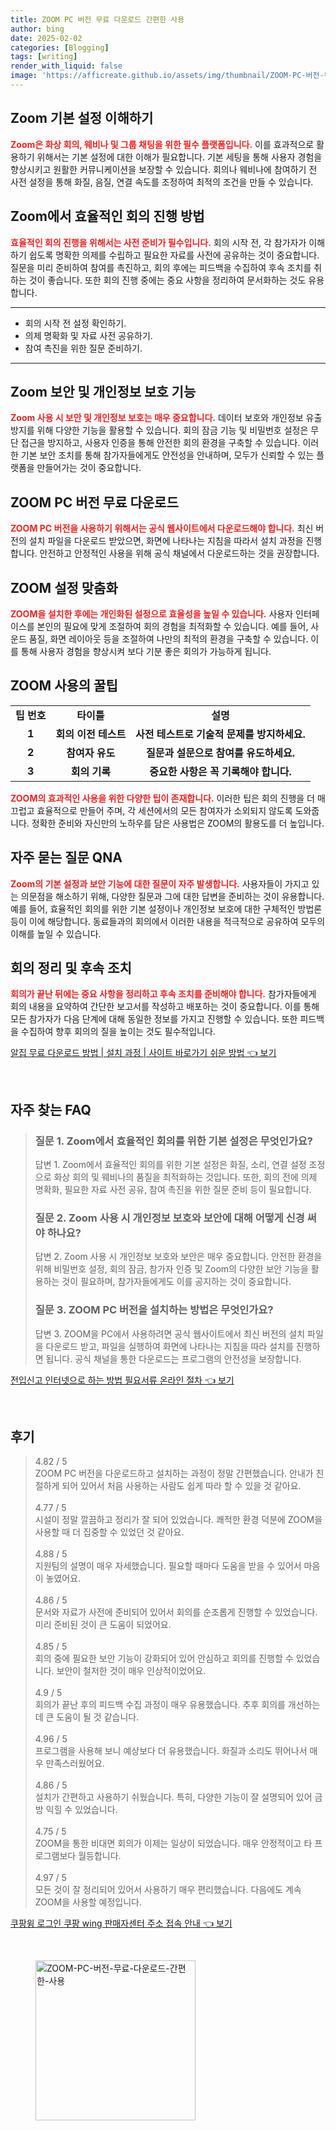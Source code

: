 ```yaml
---
title: ZOOM PC 버전 무료 다운로드 간편한 사용
author: bing
date: 2025-02-02
categories: [Blogging]
tags: [writing]
render_with_liquid: false
image: 'https://afficreate.github.io/assets/img/thumbnail/ZOOM-PC-버전-무료-다운로드-간편한-사용.webp'
---
```



<h2 id='Zoom_기본_설정_이해하기'>Zoom 기본 설정 이해하기</h2>

<p><b><span style="color: #ee2323;">Zoom은 화상 회의, 웨비나 및 그룹 채팅을 위한 필수 플랫폼입니다.</span></b> 이를 효과적으로 활용하기 위해서는 기본 설정에 대한 이해가 필요합니다. 기본 세팅을 통해 사용자 경험을 향상시키고 원활한 커뮤니케이션을 보장할 수 있습니다. 회의나 웨비나에 참여하기 전 사전 설정을 통해 화질, 음질, 연결 속도를 조정하여 최적의 조건을 만들 수 있습니다.</p>

<h2 id='Zoom에서의_효율적인_회의_진행'>Zoom에서 효율적인 회의 진행 방법</h2>

<p><b><span style="color: #ee2323;">효율적인 회의 진행을 위해서는 사전 준비가 필수입니다.</span></b> 회의 시작 전, 각 참가자가 이해하기 쉽도록 명확한 의제를 수립하고 필요한 자료를 사전에 공유하는 것이 중요합니다. 질문을 미리 준비하여 참여를 촉진하고, 회의 후에는 피드백을 수집하여 후속 조치를 취하는 것이 좋습니다. 또한 회의 진행 중에는 중요 사항을 정리하여 문서화하는 것도 유용합니다.</p>

<hr />

<ul>
    <li>회의 시작 전 설정 확인하기.</li>
    <li>의제 명확화 및 자료 사전 공유하기.</li>
    <li>참여 촉진을 위한 질문 준비하기.</li>
</ul>

<hr />

<h2 id='Zoom_보안_및_개인정보_보호_기능'>Zoom 보안 및 개인정보 보호 기능</h2>

<p><b><span style="color: #ee2323;">Zoom 사용 시 보안 및 개인정보 보호는 매우 중요합니다.</span></b> 데이터 보호와 개인정보 유출 방지를 위해 다양한 기능을 활용할 수 있습니다. 회의 잠금 기능 및 비밀번호 설정은 무단 접근을 방지하고, 사용자 인증을 통해 안전한 회의 환경을 구축할 수 있습니다. 이러한 기본 보안 조치를 통해 참가자들에게도 안전성을 안내하며, 모두가 신뢰할 수 있는 플랫폼을 만들어가는 것이 중요합니다.</p>

<h2 id='ZOOM_PC_버전_무료_다운로드'>ZOOM PC 버전 무료 다운로드</h2>

<p><b><span style="color: #ee2323;">ZOOM PC 버전을 사용하기 위해서는 공식 웹사이트에서 다운로드해야 합니다.</span></b> 최신 버전의 설치 파일을 다운로드 받았으면, 화면에 나타나는 지침을 따라서 설치 과정을 진행합니다. 안전하고 안정적인 사용을 위해 공식 채널에서 다운로드하는 것을 권장합니다.</p>

<h2 id='ZOOM_설정_맞춤화'>ZOOM 설정 맞춤화</h2>

<p><b><span style="color: #ee2323;">ZOOM을 설치한 후에는 개인화된 설정으로 효율성을 높일 수 있습니다.</span></b> 사용자 인터페이스를 본인의 필요에 맞게 조절하여 회의 경험을 최적화할 수 있습니다. 예를 들어, 사운드 품질, 화면 레이아웃 등을 조절하여 나만의 최적의 환경을 구축할 수 있습니다. 이를 통해 사용자 경험을 향상시켜 보다 기분 좋은 회의가 가능하게 됩니다.</p>

<h2 id='ZOOM_사용의_꿀팁'>ZOOM 사용의 꿀팁</h2>

<table>
    <tr>
        <td style="text-align: center; height: 17px;"><b>팁 번호</b></td>
        <td style="text-align: center; height: 17px;"><b>타이틀</b></td>
        <td style="text-align: center; height: 17px;"><b>설명</b></td>
    </tr>
    <tr>
        <td style="text-align: center; height: 17px;"><b>1</b></td>
        <td style="text-align: center; height: 17px;"><b>회의 이전 테스트</b></td>
        <td style="text-align: center; height: 17px;"><b>사전 테스트로 기술적 문제를 방지하세요.</b></td>
    </tr>
    <tr>
        <td style="text-align: center; height: 17px;"><b>2</b></td>
        <td style="text-align: center; height: 17px;"><b>참여자 유도</b></td>
        <td style="text-align: center; height: 17px;"><b>질문과 설문으로 참여를 유도하세요.</b></td>
    </tr>
    <tr>
        <td style="text-align: center; height: 17px;"><b>3</b></td>
        <td style="text-align: center; height: 17px;"><b>회의 기록</b></td>
        <td style="text-align: center; height: 17px;"><b>중요한 사항은 꼭 기록해야 합니다.</b></td>
    </tr>
</table>

<p><b><span style="color: #ee2323;">ZOOM의 효과적인 사용을 위한 다양한 팁이 존재합니다.</span></b> 이러한 팁은 회의 진행을 더 매끄럽고 효율적으로 만들어 주며, 각 세션에서의 모든 참여자가 소외되지 않도록 도와줍니다. 정확한 준비와 자신만의 노하우를 담은 사용법은 ZOOM의 활용도를 더 높입니다.</p>

<h2 id='자주_묻는_질문_QNA'>자주 묻는 질문 QNA</h2>

<p><b><span style="color: #ee2323;">Zoom의 기본 설정과 보안 기능에 대한 질문이 자주 발생합니다.</span></b> 사용자들이 가지고 있는 의문점을 해소하기 위해, 다양한 질문과 그에 대한 답변을 준비하는 것이 유용합니다. 예를 들어, 효율적인 회의를 위한 기본 설정이나 개인정보 보호에 대한 구체적인 방법론 등이 이에 해당합니다. 동료들과의 회의에서 이러한 내용을 적극적으로 공유하여 모두의 이해를 높일 수 있습니다.</p>

<h2 id='회의_정리_및_후속_조치'>회의 정리 및 후속 조치</h2>

<p><b><span style="color: #ee2323;">회의가 끝난 뒤에는 중요 사항을 정리하고 후속 조치를 준비해야 합니다.</span></b> 참가자들에게 회의 내용을 요약하여 간단한 보고서를 작성하고 배포하는 것이 중요합니다. 이를 통해 모든 참가자가 다음 단계에 대해 동일한 정보를 가지고 진행할 수 있습니다. 또한 피드백을 수집하여 향후 회의의 질을 높이는 것도 필수적입니다.</p>


<p><a class="click-button" title="알집 무료 다운로드 방법 | 설치 과정 | 사이트 바로가기 쉬운 방법" href="https://afficreate.github.io/posts/%EC%95%8C%EC%A7%91-%EB%AC%B4%EB%A3%8C-%EB%8B%A4%EC%9A%B4%EB%A1%9C%EB%93%9C-%EB%B0%A9%EB%B2%95-%EC%84%A4%EC%B9%98-%EA%B3%BC%EC%A0%95-%EC%82%AC%EC%9D%B4%ED%8A%B8-%EB%B0%94%EB%A1%9C%EA%B0%80%EA%B8%B0-%EC%89%AC%EC%9A%B4-%EB%B0%A9%EB%B2%95/" rel="dofollow">알집 무료 다운로드 방법 | 설치 과정 | 사이트 바로가기 쉬운 방법 👈 보기</a></p><br>
<h2 id='자주_찾는_FAQ'>자주 찾는 FAQ</h2>
<div itemscope="" itemtype="https://schema.org/FAQPage"> 
<blockquote> 
<div itemscope="" itemprop="mainEntity" itemtype="https://schema.org/Question"> 
<h3 itemprop="name">질문 1. Zoom에서 효율적인 회의를 위한 기본 설정은 무엇인가요?</h3> 
<div itemscope="" itemprop="acceptedAnswer" itemtype="https://schema.org/Answer"> 
<span itemprop="text"> 
<p>답변 1. Zoom에서 효율적인 회의를 위한 기본 설정은 화질, 소리, 연결 설정 조정으로 화상 회의 및 웨비나의 품질을 최적화하는 것입니다. 또한, 회의 전에 의제 명확화, 필요한 자료 사전 공유, 참여 촉진을 위한 질문 준비 등이 필요합니다.</p> 
</span> 
</div> 
</div> 

<div itemscope="" itemprop="mainEntity" itemtype="https://schema.org/Question"> 
<h3 itemprop="name">질문 2. Zoom 사용 시 개인정보 보호와 보안에 대해 어떻게 신경 써야 하나요?</h3> 
<div itemscope="" itemprop="acceptedAnswer" itemtype="https://schema.org/Answer"> 
<span itemprop="text"> 
<p>답변 2. Zoom 사용 시 개인정보 보호와 보안은 매우 중요합니다. 안전한 환경을 위해 비밀번호 설정, 회의 잠금, 참가자 인증 및 Zoom의 다양한 보안 기능을 활용하는 것이 필요하며, 참가자들에게도 이를 공지하는 것이 중요합니다.</p> 
</span> 
</div> 
</div> 

<div itemscope="" itemprop="mainEntity" itemtype="https://schema.org/Question"> 
<h3 itemprop="name">질문 3. ZOOM PC 버전을 설치하는 방법은 무엇인가요?</h3> 
<div itemscope="" itemprop="acceptedAnswer" itemtype="https://schema.org/Answer"> 
<span itemprop="text"> 
<p>답변 3. ZOOM을 PC에서 사용하려면 공식 웹사이트에서 최신 버전의 설치 파일을 다운로드 받고, 파일을 실행하여 화면에 나타나는 지침을 따라 설치를 진행하면 됩니다. 공식 채널을 통한 다운로드는 프로그램의 안전성을 보장합니다.</p> 
</span> 
</div> 
</div> 

</blockquote> 
</div>
<p><a class="click-button" title="전입신고 인터넷으로 하는 방법 필요서류 온라인 절차" href="https://afficreate.github.io/posts/%EC%A0%84%EC%9E%85%EC%8B%A0%EA%B3%A0-%EC%9D%B8%ED%84%B0%EB%84%B7%EC%9C%BC%EB%A1%9C-%ED%95%98%EB%8A%94-%EB%B0%A9%EB%B2%95-%ED%95%84%EC%9A%94%EC%84%9C%EB%A5%98-%EC%98%A8%EB%9D%BC%EC%9D%B8-%EC%A0%88%EC%B0%A8/" rel="dofollow">전입신고 인터넷으로 하는 방법 필요서류 온라인 절차 👈 보기</a></p><br>
<h2 id='후기'>후기</h2>
<div itemscope itemtype="https://schema.org/Product">
  <blockquote>
  <div itemprop="review" itemscope itemtype="https://schema.org/Review">
      <div itemprop="reviewRating" itemscope itemtype="https://schema.org/Rating"> <span itemprop="ratingValue">4.82</span> / <span itemprop="bestRating">5</span> </div>
      <span itemprop="reviewBody">ZOOM PC 버전을 다운로드하고 설치하는 과정이 정말 간편했습니다. 안내가 친절하게 되어 있어서 처음 사용하는 사람도 쉽게 따라 할 수 있을 것 같아요.</span>
  </div>
  <br>
  <div itemprop="review" itemscope itemtype="https://schema.org/Review">
      <div itemprop="reviewRating" itemscope itemtype="https://schema.org/Rating"> <span itemprop="ratingValue">4.77</span> / <span itemprop="bestRating">5</span> </div>
      <span itemprop="reviewBody">시설이 정말 깔끔하고 정리가 잘 되어 있었습니다. 쾌적한 환경 덕분에 ZOOM을 사용할 때 더 집중할 수 있었던 것 같아요.</span>
  </div>
  <br>
  <div itemprop="review" itemscope itemtype="https://schema.org/Review">
      <div itemprop="reviewRating" itemscope itemtype="https://schema.org/Rating"> <span itemprop="ratingValue">4.88</span> / <span itemprop="bestRating">5</span> </div>
      <span itemprop="reviewBody">지원팀의 설명이 매우 자세했습니다. 필요할 때마다 도움을 받을 수 있어서 마음이 놓였어요.</span>
  </div>
  <br>
  <div itemprop="review" itemscope itemtype="https://schema.org/Review">
      <div itemprop="reviewRating" itemscope itemtype="https://schema.org/Rating"> <span itemprop="ratingValue">4.86</span> / <span itemprop="bestRating">5</span> </div>
      <span itemprop="reviewBody">문서와 자료가 사전에 준비되어 있어서 회의를 순조롭게 진행할 수 있었습니다. 미리 준비된 것이 큰 도움이 되었어요.</span>
  </div>
  <br>
  <div itemprop="review" itemscope itemtype="https://schema.org/Review">
      <div itemprop="reviewRating" itemscope itemtype="https://schema.org/Rating"> <span itemprop="ratingValue">4.85</span> / <span itemprop="bestRating">5</span> </div>
      <span itemprop="reviewBody">회의 중에 필요한 보안 기능이 강화되어 있어 안심하고 회의를 진행할 수 있었습니다. 보안이 철저한 것이 매우 인상적이었어요.</span>
  </div>
  <br>
  <div itemprop="review" itemscope itemtype="https://schema.org/Review">
      <div itemprop="reviewRating" itemscope itemtype="https://schema.org/Rating"> <span itemprop="ratingValue">4.9</span> / <span itemprop="bestRating">5</span> </div>
      <span itemprop="reviewBody">회의가 끝난 후의 피드백 수집 과정이 매우 유용했습니다. 추후 회의를 개선하는 데 큰 도움이 될 것 같습니다.</span>
  </div>
  <br>
  <div itemprop="review" itemscope itemtype="https://schema.org/Review">
      <div itemprop="reviewRating" itemscope itemtype="https://schema.org/Rating"> <span itemprop="ratingValue">4.96</span> / <span itemprop="bestRating">5</span> </div>
      <span itemprop="reviewBody">프로그램을 사용해 보니 예상보다 더 유용했습니다. 화질과 소리도 뛰어나서 매우 만족스러웠어요.</span>
  </div>
  <br>
  <div itemprop="review" itemscope itemtype="https://schema.org/Review">
      <div itemprop="reviewRating" itemscope itemtype="https://schema.org/Rating"> <span itemprop="ratingValue">4.86</span> / <span itemprop="bestRating">5</span> </div>
      <span itemprop="reviewBody">설치가 간편하고 사용하기 쉬웠습니다. 특히, 다양한 기능이 잘 설명되어 있어 금방 익힐 수 있었습니다.</span>
  </div>
  <br>
  <div itemprop="review" itemscope itemtype="https://schema.org/Review">
      <div itemprop="reviewRating" itemscope itemtype="https://schema.org/Rating"> <span itemprop="ratingValue">4.75</span> / <span itemprop="bestRating">5</span> </div>
      <span itemprop="reviewBody">ZOOM을 통한 비대면 회의가 이제는 일상이 되었습니다. 매우 안정적이고 타 프로그램보다 월등합니다.</span>
  </div>
  <br>
  <div itemprop="review" itemscope itemtype="https://schema.org/Review">
      <div itemprop="reviewRating" itemscope itemtype="https://schema.org/Rating"> <span itemprop="ratingValue">4.97</span> / <span itemprop="bestRating">5</span> </div>
      <span itemprop="reviewBody">모든 것이 잘 정리되어 있어서 사용하기 매우 편리했습니다. 다음에도 계속 ZOOM을 사용할 예정입니다.</span>
  </div>
  </blockquote>
</div>
<p><a class="click-button" title="쿠팡윙 로그인 쿠팡 wing 판매자센터 주소 접속 안내" href="https://afficreate.github.io/posts/%EC%BF%A0%ED%8C%A1%EC%9C%99-%EB%A1%9C%EA%B7%B8%EC%9D%B8-%EC%BF%A0%ED%8C%A1-wing-%ED%8C%90%EB%A7%A4%EC%9E%90%EC%84%BC%ED%84%B0-%EC%A3%BC%EC%86%8C-%EC%A0%91%EC%86%8D-%EC%95%88%EB%82%B4/" rel="dofollow">쿠팡윙 로그인 쿠팡 wing 판매자센터 주소 접속 안내 👈 보기</a></p><br>
<figure class="image"><img src="https://afficreate.github.io/assets/img/thumbnail/ZOOM-PC-버전-무료-다운로드-간편한-사용.webp" alt="ZOOM-PC-버전-무료-다운로드-간편한-사용" width="256" height="256"></figure>